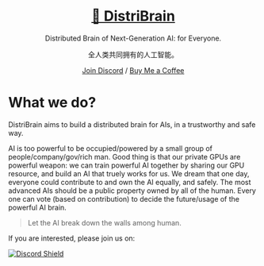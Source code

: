 <div align="center">

<h1 align="center">
<a href="https://www.distribrain.com" target="_blank">🧠 DistriBrain</a>
</h1>

Distributed Brain of Next-Generation AI: for Everyone.

全人类共同拥有的人工智能。

[Join Discord](https://discord.gg/JQ3pZRPZ) / [Buy Me a Coffee](https://www.buymeacoffee.com/doem1997)

</div>

# What we do?
DistriBrain aims to build a distributed brain for AIs, in a trustworthy and safe way.

AI is too powerful to be occupied/powered by a small group of people/company/gov/rich man. Good thing is that our private GPUs are powerful weapon: we can train powerful AI together by sharing our GPU resource, and build an AI that truely works for us. We dream that one day, everyone could contribute to and own the AI equally, and safely. The most advanced AIs should be a public property owned by all of the human. Every one can vote (based on contribution) to decide the future/usage of the powerful AI brain.

> Let the AI break down the walls among human.

If you are interested, please join us on:

[![Discord Shield](https://discordapp.com/api/guilds/1103936287964143657/widget.png?style=banner2)](https://discord.gg/JQ3pZRPZ)
